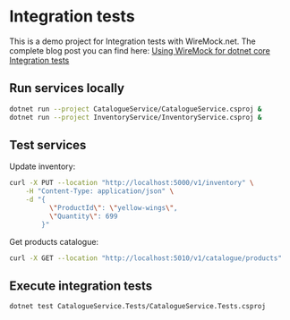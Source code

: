 # Integration tests

This is a demo project for Integration tests with WireMock.net. 
The complete blog post you can find here: [Using WireMock for dotnet core Integration tests](https://pcholko.com/posts/2021-04-05/wiremock-integration-test/)

## Run services locally

```sh
dotnet run --project CatalogueService/CatalogueService.csproj &
dotnet run --project InventoryService/InventoryService.csproj &
```

## Test services

Update inventory:

```sh
curl -X PUT --location "http://localhost:5000/v1/inventory" \
    -H "Content-Type: application/json" \
    -d "{
          \"ProductId\": \"yellow-wings\",
          \"Quantity\": 699
        }"
```

Get products catalogue:

```sh
curl -X GET --location "http://localhost:5010/v1/catalogue/products"
```

## Execute integration tests

```sh
dotnet test CatalogueService.Tests/CatalogueService.Tests.csproj 
```
